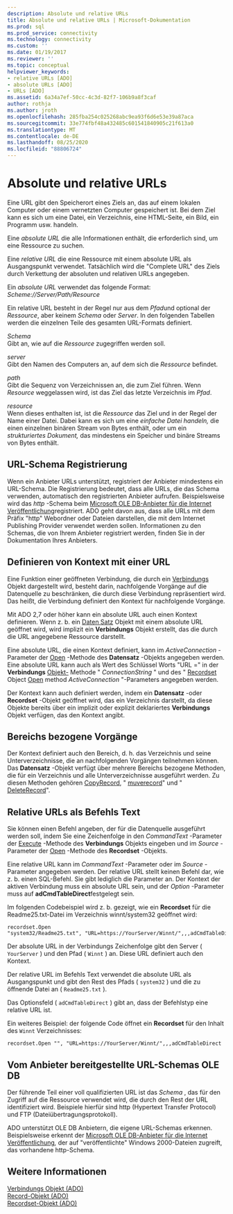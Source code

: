 ```yaml
---
description: Absolute und relative URLs
title: Absolute und relative URLs | Microsoft-Dokumentation
ms.prod: sql
ms.prod_service: connectivity
ms.technology: connectivity
ms.custom: ''
ms.date: 01/19/2017
ms.reviewer: ''
ms.topic: conceptual
helpviewer_keywords:
- relative URLs [ADO]
- absolute URLs [ADO]
- URLs [ADO]
ms.assetid: 6a34a7ef-50cc-4c3d-82f7-106b9a8f3caf
author: rothja
ms.author: jroth
ms.openlocfilehash: 285fba254c025268abc9ea93f6d6e53e39a87aca
ms.sourcegitcommit: 33e774fbf48a432485c601541840905c21f613a0
ms.translationtype: MT
ms.contentlocale: de-DE
ms.lasthandoff: 08/25/2020
ms.locfileid: "88806724"
---
```

# <a name="absolute-and-relative-urls"></a>Absolute und relative URLs
Eine URL gibt den Speicherort eines Ziels an, das auf einem lokalen Computer oder einem vernetzten Computer gespeichert ist. Bei dem Ziel kann es sich um eine Datei, ein Verzeichnis, eine HTML-Seite, ein Bild, ein Programm usw. handeln.  
  
 Eine *absolute URL* die alle Informationen enthält, die erforderlich sind, um eine Ressource zu suchen.  
  
 Eine *relative URL* die eine Ressource mit einem absolute URL als Ausgangspunkt verwendet. Tatsächlich wird die "Complete URL" des Ziels durch Verkettung der absoluten und relativen URLs angegeben.  
  
 Ein *absolute URL* verwendet das folgende Format: *Scheme://Server/Path/Resource*  
  
 Ein relative URL besteht in der Regel nur aus dem *Pfad*und optional der *Ressource*, aber keinem *Schema* oder *Server*. In den folgenden Tabellen werden die einzelnen Teile des gesamten URL-Formats definiert.  
  
 *Schema*  
 Gibt an, wie auf die *Ressource* zugegriffen werden soll.  
  
 *server*  
 Gibt den Namen des Computers an, auf dem sich die *Ressource* befindet.  
  
 *path*  
 Gibt die Sequenz von Verzeichnissen an, die zum Ziel führen. Wenn *Resource* weggelassen wird, ist das Ziel das letzte Verzeichnis im *Pfad*.  
  
 *resource*  
 Wenn dieses enthalten ist, ist die *Ressource* das Ziel und in der Regel der Name einer Datei. Dabei kann es sich um eine *einfache Datei handeln,* die einen einzelnen binären Stream von Bytes enthält, oder um ein *strukturiertes Dokument,* das mindestens ein Speicher und binäre Streams von Bytes enthält.  
  
## <a name="url-scheme-registration"></a>URL-Schema Registrierung  
 Wenn ein Anbieter URLs unterstützt, registriert der Anbieter mindestens ein URL-Schema. Die Registrierung bedeutet, dass alle URLs, die das Schema verwenden, automatisch den registrierten Anbieter aufrufen. Beispielsweise wird das *http* -Schema beim [Microsoft OLE DB-Anbieter für die Internet Veröffentlichung](../appendixes/microsoft-ole-db-provider-for-internet-publishing.md)registriert. ADO geht davon aus, dass alle URLs mit dem Präfix "http" Webordner oder Dateien darstellen, die mit dem Internet Publishing Provider verwendet werden sollen. Informationen zu den Schemas, die von Ihrem Anbieter registriert werden, finden Sie in der Dokumentation Ihres Anbieters.  
  
## <a name="defining-context-with-a-url"></a>Definieren von Kontext mit einer URL  
 Eine Funktion einer geöffneten Verbindung, die durch ein [Verbindungs](../../reference/ado-api/connection-object-ado.md) Objekt dargestellt wird, besteht darin, nachfolgende Vorgänge auf die Datenquelle zu beschränken, die durch diese Verbindung repräsentiert wird. Das heißt, die Verbindung definiert den Kontext für nachfolgende Vorgänge.  
  
 Mit ADO 2,7 oder höher kann ein absolute URL auch einen Kontext definieren. Wenn z. b. ein [Daten Satz](../../reference/ado-api/record-object-ado.md) Objekt mit einem absolute URL geöffnet wird, wird implizit ein **Verbindungs** Objekt erstellt, das die durch die URL angegebene Ressource darstellt.  
  
 Eine absolute URL, die einen Kontext definiert, kann im *ActiveConnection* -Parameter der [Open](../../reference/ado-api/open-method-ado-record.md) -Methode des **Datensatz** -Objekts angegeben werden. Eine absolute URL kann auch als Wert des Schlüssel Worts "URL =" in der **Verbindungs** [Objekt-](../../reference/ado-api/open-method-ado-connection.md) Methode " *ConnectionString* " und des " [Recordset](../../reference/ado-api/recordset-object-ado.md) Object [Open](../../reference/ado-api/open-method-ado-recordset.md) method *ActiveConnection* "-Parameters angegeben werden.  
  
 Der Kontext kann auch definiert werden, indem ein **Datensatz** -oder **Recordset** -Objekt geöffnet wird, das ein Verzeichnis darstellt, da diese Objekte bereits über ein implizit oder explizit deklariertes **Verbindungs** Objekt verfügen, das den Kontext angibt.  
  
## <a name="scoped-operations"></a>Bereichs bezogene Vorgänge  
 Der Kontext definiert auch den Bereich, d. h. das Verzeichnis und seine Unterverzeichnisse, die an nachfolgenden Vorgängen teilnehmen können. Das **Datensatz** -Objekt verfügt über mehrere Bereichs bezogene Methoden, die für ein Verzeichnis und alle Unterverzeichnisse ausgeführt werden. Zu diesen Methoden gehören [CopyRecord](../../reference/ado-api/copyrecord-method-ado.md), " [muverecord](../../reference/ado-api/moverecord-method-ado.md)" und " [DeleteRecord](../../reference/ado-api/deleterecord-method-ado.md)".  
  
## <a name="relative-urls-as-command-text"></a>Relative URLs als Befehls Text  
 Sie können einen Befehl angeben, der für die Datenquelle ausgeführt werden soll, indem Sie eine Zeichenfolge in den *CommandText* -Parameter der [Execute](../../reference/ado-api/execute-method-ado-connection.md) -Methode des **Verbindungs** Objekts eingeben und im *Source* -Parameter der [Open](../../reference/ado-api/open-method-ado-recordset.md) -Methode des **Recordset** -Objekts.  
  
 Eine relative URL kann im *CommandText* -Parameter oder im *Source* -Parameter angegeben werden. Der relative URL stellt keinen Befehl dar, wie z. b. einen SQL-Befehl. Sie gibt lediglich die Parameter an. Der Kontext der aktiven Verbindung muss ein absolute URL sein, und der *Option* -Parameter muss auf **adCmdTableDirect**festgelegt sein.  
  
 Im folgenden Codebeispiel wird z. b. gezeigt, wie ein **Recordset** für die Readme25.txt-Datei im Verzeichnis winnt/system32 geöffnet wird:  
  
```  
recordset.Open "system32/Readme25.txt", "URL=https://YourServer/Winnt/",,,adCmdTableDirect  
```  
  
 Der absolute URL in der Verbindungs Zeichenfolge gibt den Server ( `YourServer` ) und den Pfad ( `Winnt` ) an. Diese URL definiert auch den Kontext.  
  
 Der relative URL im Befehls Text verwendet die absolute URL als Ausgangspunkt und gibt den Rest des Pfads ( `system32` ) und die zu öffnende Datei an ( `Readme25.txt` ).  
  
 Das Optionsfeld ( `adCmdTableDirect` ) gibt an, dass der Befehlstyp eine relative URL ist.  
  
 Ein weiteres Beispiel: der folgende Code öffnet ein **Recordset** für den Inhalt des `Winnt` Verzeichnisses:  
  
```  
recordset.Open "", "URL=https://YourServer/Winnt/",,,adCmdTableDirect  
```  
  
## <a name="ole-db-provider-supplied-url-schemes"></a>Vom Anbieter bereitgestellte URL-Schemas OLE DB  
 Der führende Teil einer voll qualifizierten URL ist das *Schema* , das für den Zugriff auf die Ressource verwendet wird, die durch den Rest der URL identifiziert wird. Beispiele hierfür sind http (Hypertext Transfer Protocol) und FTP (Dateiübertragungsprotokoll).  
  
 ADO unterstützt OLE DB Anbietern, die eigene URL-Schemas erkennen. Beispielsweise erkennt der [Microsoft OLE DB-Anbieter für die Internet Veröffentlichung](../appendixes/microsoft-ole-db-provider-for-internet-publishing.md)*,* der auf "veröffentlichte" Windows 2000-Dateien zugreift, das vorhandene http-Schema.  
  
## <a name="see-also"></a>Weitere Informationen  
 [Verbindungs Objekt (ADO)](../../reference/ado-api/connection-object-ado.md)   
 [Record-Objekt (ADO)](../../reference/ado-api/record-object-ado.md)   
 [Recordset-Objekt (ADO)](../../reference/ado-api/recordset-object-ado.md)